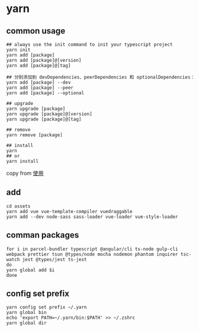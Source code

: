 # yarn

## common usage

```
## always use the init command to init your typescript project
yarn init
yarn add [package]
yarn add [package]@[version]
yarn add [package]@[tag]

## 分别添加到 devDependencies、peerDependencies 和 optionalDependencies：
yarn add [package] --dev
yarn add [package] --peer
yarn add [package] --optional

## upgrade
yarn upgrade [package]
yarn upgrade [package]@[version]
yarn upgrade [package]@[tag]

## remove
yarn remove [package]

## install
yarn
## or
yarn install
```
copy from [使用](https://yarnpkg.com/zh-Hans/docs/usage)
## add

```
cd assets
yarn add vue vue-template-compiler vuedraggable
yarn add --dev node-sass sass-loader vue-loader vue-style-loader
```

## comman packages

``` shell
for i in parcel-bundler typescript @angular/cli ts-node gulp-cli webpack prettier tsun @types/node mocha nodemon phantom inquirer tsc-watch jest @types/jest ts-jest
do
yarn global add $i
done
```

## config set prefix

``` shell
yarn config set prefix ~/.yarn
yarn global bin
echo 'export PATH=~/.yarn/bin:$PATH' >> ~/.zshrc
yarn global dir
```
